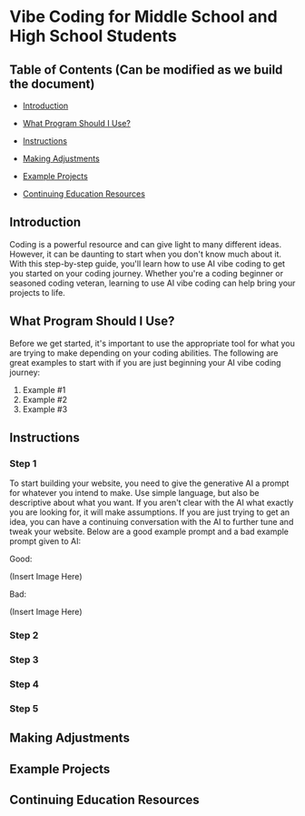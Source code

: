 # Vibe Coding for Middle School and High School Students

## Table of Contents (Can be modified as we build the document)

* [Introduction](https://github.com/BACON8ER-GAMER/PTW_320_Alpha_Project?tab=readme-ov-file#introduction)

* [What Program Should I Use?](https://github.com/BACON8ER-GAMER/PTW_320_Alpha_Project?tab=readme-ov-file#what-program-should-i-use)

* [Instructions](https://github.com/BACON8ER-GAMER/PTW_320_Alpha_Project/tree/main?tab=readme-ov-file#instructions)

* [Making Adjustments](https://github.com/BACON8ER-GAMER/PTW_320_Alpha_Project/tree/main?tab=readme-ov-file#making-adjustments)

* [Example Projects](https://github.com/BACON8ER-GAMER/PTW_320_Alpha_Project/tree/main?tab=readme-ov-file#example-projects)

* [Continuing Education Resources](https://github.com/BACON8ER-GAMER/PTW_320_Alpha_Project/tree/main?tab=readme-ov-file#continuing-education-resources)

## Introduction

Coding is a powerful resource and can give light to many different ideas. However, it can be daunting to start when you don't know much about it. With this step-by-step guide, you'll learn how to use AI vibe coding to get you started on your coding journey. Whether you're a coding beginner or seasoned coding veteran, learning to use AI vibe coding can help bring your projects to life.

## What Program Should I Use?

Before we get started, it's important to use the appropriate tool for what you are trying to make depending on your coding abilities. The following are great examples to start with if you are just beginning your AI vibe coding journey:

1. Example #1
2. Example #2
3. Example #3

## Instructions

### Step 1

To start building your website, you need to give the generative AI a prompt for whatever you intend to make. Use simple language, but also be descriptive about what you want. If you aren't clear with the AI what exactly you are looking for, it will make assumptions. If you are just trying to get an idea, you can have a continuing conversation with the AI to further tune and tweak your website. Below are a good example prompt and a bad example prompt given to AI:

Good:

(Insert Image Here)

Bad:

(Insert Image Here)

### Step 2



### Step 3



### Step 4



### Step 5



## Making Adjustments

## Example Projects

## Continuing Education Resources
